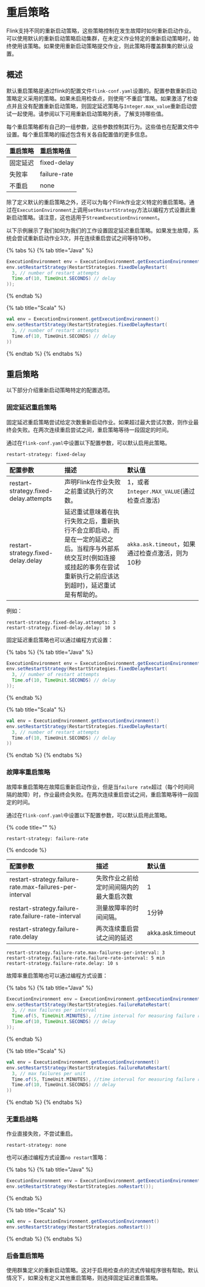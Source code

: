 # 重启策略

Flink支持不同的重新启动策略，这些策略控制在发生故障时如何重新启动作业。可以使用默认的重新启动策略启动集群，在未定义作业特定的重新启动策略时，始终使用该策略。如果使用重新启动策略提交作业，则此策略将覆盖群集的默认设置。

## 概述

默认重启策略是通过flink的配置文件`flink-conf.yaml`设置的。配置参数重新启动策略定义采用的策略。如果未启用检查点，则使用“不重启”策略。如果激活了检查点并且没有配置重新启动策略，则固定延迟策略与`Integer.max_value`重新启动尝试一起使用。请参阅以下可用重新启动策略列表，了解支持哪些值。

每个重启策略都有自己的一组参数，这些参数控制其行为。这些值也在配置文件中设置。每个重启策略的描述包含有关各自配置值的更多信息。

| 重启策略 | 重启策略值 |
| :--- | :--- |
| 固定延迟 | fixed-delay |
| 失败率 | failure-rate |
| 不重启 | none |

除了定义默认的重启策略之外，还可以为每个Flink作业定义特定的重启策略。通过在`ExecutionEnvironment`上调用`setRestartStrategy`方法以编程方式设置此重新启动策略。请注意，这也适用于`StreamExecutionEnvironment`。

以下示例展示了我们如何为我们的工作设置固定延迟重启策略。如果发生故障，系统会尝试重新启动作业3次，并在连续重启尝试之间等待10秒。

{% tabs %}
{% tab title="Java" %}
```java
ExecutionEnvironment env = ExecutionEnvironment.getExecutionEnvironment();
env.setRestartStrategy(RestartStrategies.fixedDelayRestart(
  3, // number of restart attempts
  Time.of(10, TimeUnit.SECONDS) // delay
));
```
{% endtab %}

{% tab title="Scala" %}
```scala
val env = ExecutionEnvironment.getExecutionEnvironment()
env.setRestartStrategy(RestartStrategies.fixedDelayRestart(
  3, // number of restart attempts
  Time.of(10, TimeUnit.SECONDS) // delay
))
```
{% endtab %}
{% endtabs %}

## 重启策略

以下部分介绍重新启动策略特定的配置选项。

### 固定延迟重启策略

固定延迟重启策略尝试给定次数重新启动作业。如果超过最大尝试次数，则作业最终会失败。在两次连续重启尝试之间，重启策略等待一段固定的时间。

通过在`flink-conf.yaml`中设置以下配置参数，可以默认启用此策略。

```text
restart-strategy: fixed-delay
```

| 配置参数 | 描述 | 默认值 |
| :--- | :--- | :--- |
| restart-strategy.fixed-delay.attempts | 声明Flink在作业失败之前重试执行的次数。 | 1，或者`Integer.MAX_VALUE`\(通过检查点激活\) |
| restart-strategy.fixed-delay.delay | 延迟重试意味着在执行失败之后，重新执行不会立即启动，而是在一定的延迟之后。当程序与外部系统交互时\(例如连接或挂起的事务在尝试重新执行之前应该达到超时\)，延迟重试是有帮助的。 | `akka.ask.timeout`，如果通过检查点激活，则为10秒 |

例如：

```text
restart-strategy.fixed-delay.attempts: 3
restart-strategy.fixed-delay.delay: 10 s
```

固定延迟重启策略也可以通过编程方式设置：

{% tabs %}
{% tab title="Java" %}
```java
ExecutionEnvironment env = ExecutionEnvironment.getExecutionEnvironment();
env.setRestartStrategy(RestartStrategies.fixedDelayRestart(
  3, // number of restart attempts
  Time.of(10, TimeUnit.SECONDS) // delay
));
```
{% endtab %}

{% tab title="Scala" %}
```scala
val env = ExecutionEnvironment.getExecutionEnvironment()
env.setRestartStrategy(RestartStrategies.fixedDelayRestart(
  3, // number of restart attempts
  Time.of(10, TimeUnit.SECONDS) // delay
))
```
{% endtab %}
{% endtabs %}

### 故障率重启策略

故障率重启策略在故障后重新启动作业，但是当`failure rate`超过（每个时间间隔的故障）时，作业最终会失败。在两次连续重启尝试之间，重启策略等待一段固定的时间。

通过在`flink-conf.yaml`中设置以下配置参数，可以默认启用此策略。

{% code title="" %}
```text
restart-strategy: failure-rate
```
{% endcode %}

| 配置参数 | 描述 | 默认值 |
| :--- | :--- | :--- |
| restart-strategy.failure-rate.max-failures-per-interval | 失败作业之前给定时间间隔内的最大重启次数 | 1 |
| restart-strategy.failure-rate.failure-rate-interval | 测量故障率的时间间隔。 | 1分钟 |
| restart-strategy.failure-rate.delay | 两次连续重启尝试之间的延迟 | akka.ask.timeout |

```text
restart-strategy.failure-rate.max-failures-per-interval: 3
restart-strategy.failure-rate.failure-rate-interval: 5 min
restart-strategy.failure-rate.delay: 10 s
```

故障率重启策略也可以通过编程方式设置：

{% tabs %}
{% tab title="Java" %}
```java
ExecutionEnvironment env = ExecutionEnvironment.getExecutionEnvironment();
env.setRestartStrategy(RestartStrategies.failureRateRestart(
  3, // max failures per interval
  Time.of(5, TimeUnit.MINUTES), //time interval for measuring failure rate
  Time.of(10, TimeUnit.SECONDS) // delay
));
```
{% endtab %}

{% tab title="Scala" %}
```scala
val env = ExecutionEnvironment.getExecutionEnvironment()
env.setRestartStrategy(RestartStrategies.failureRateRestart(
  3, // max failures per unit
  Time.of(5, TimeUnit.MINUTES), //time interval for measuring failure rate
  Time.of(10, TimeUnit.SECONDS) // delay
))
```
{% endtab %}
{% endtabs %}

### 无重启战略

作业直接失败，不尝试重启。

```text
restart-strategy: none
```

也可以通过编程方式设置`no restart`策略：

{% tabs %}
{% tab title="Java" %}
```java
ExecutionEnvironment env = ExecutionEnvironment.getExecutionEnvironment();
env.setRestartStrategy(RestartStrategies.noRestart());
```
{% endtab %}

{% tab title="Scala" %}
```scala
val env = ExecutionEnvironment.getExecutionEnvironment()
env.setRestartStrategy(RestartStrategies.noRestart())
```
{% endtab %}
{% endtabs %}

### 后备重启策略

使用群集定义的重新启动策略。这对于启用检查点的流式传输程序很有帮助。默认情况下，如果没有定义其他重启策略，则选择固定延迟重启策略。

